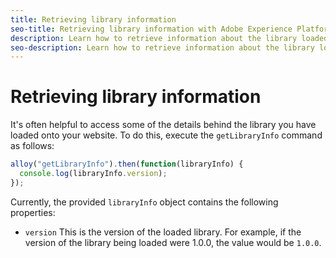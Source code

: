 ```yaml
---
title: Retrieving library information
seo-title: Retrieving library information with Adobe Experience Platform Web SDK
description: Learn how to retrieve information about the library loaded onto the website
seo-description: Learn how to retrieve information about the library loaded onto the website by The Adobe Experience Cloud SDK collects automatically
---
```


# Retrieving library information

It's often helpful to access some of the details behind the library you have loaded onto your website. To do this, execute the `getLibraryInfo` command as follows:

```js
alloy("getLibraryInfo").then(function(libraryInfo) {
  console.log(libraryInfo.version);
});
```

Currently, the provided `libraryInfo` object contains the following properties:

* `version` This is the version of the loaded library. For example, if the version of the library being loaded were 1.0.0, the value would be `1.0.0`.
